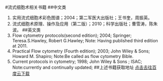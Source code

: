 #流式细胞术相关书籍
##中文类
1. 实用流式细胞术彩色图谱；2004；第二军医大出版社；王书奎，周振英。
2. 流式细胞术原理、操作及应用（第二版）；2010；科学出版社；曹雪涛，陈朱波。
##英文类
1. Flow cytometry protocols(second edition); 2004; Springer; Teresa.S.Hawley, Robert G.Hawley; Note: Having published third edition at 2011.
2. Practical Flow cytometry (Fourth edition); 2003; John Wiley & Sons; Howard M. Shapiro; Note:Be called as flow cytometry Bible.
3. Current protocols in cytometry; 1998; John Wiley & Sons ; ISAC; Note:currently and continually updated;
##上述书籍获取地址
[点击去往百度云下载](http://pan.baidu.com/s/1c1JjNmo)